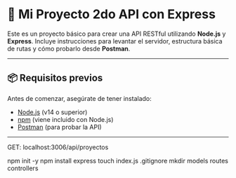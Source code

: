 # 🚀 Mi Proyecto 2do API con Express

Este es un proyecto básico para crear una API RESTful utilizando **Node.js** y **Express**. Incluye instrucciones para levantar el servidor, estructura básica de rutas y cómo probarlo desde **Postman**.

---

## 📦 Requisitos previos

Antes de comenzar, asegúrate de tener instalado:

- [Node.js](https://nodejs.org/ ) (v14 o superior)
- [npm](https://www.npmjs.com/ ) (viene incluido con Node.js)
- [Postman](https://www.postman.com/downloads/ ) (para probar la API)

---

GET: localhost:3006/api/proyectos

npm init -y
npm install express
touch index.js .gitignore
mkdir models routes controllers
